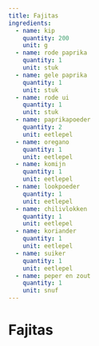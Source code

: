 ```yaml
---
title: Fajitas
ingredients:
  - name: kip
    quantity: 200
    unit: g
  - name: rode paprika
    quantity: 1
    unit: stuk
  - name: gele paprika
    quantity: 1
    unit: stuk
  - name: rode ui
    quantity: 1
    unit: stuk
  - name: paprikapoeder
    quantity: 2
    unit: eetlepel
  - name: oregano
    quantity: 1
    unit: eetlepel
  - name: komijn
    quantity: 1
    unit: eetlepel
  - name: lookpoeder
    quantity: 1
    unit: eetlepel
  - name: chilivlokken
    quantity: 1
    unit: eetlepel
  - name: koriander
    quantity: 1
    unit: eetlepel
  - name: suiker
    quantity: 1
    unit: eetlepel
  - name: peper en zout
    quantity: 1
    unit: snuf
---
```


# Fajitas
